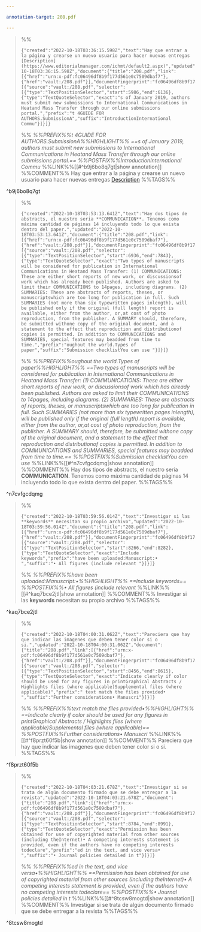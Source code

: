 ```yaml
---

annotation-target: 208.pdf

---
```



>%%
>```annotation-json
>{"created":"2022-10-18T03:36:15.598Z","text":"Hay que entrar a la página y crearse un nuevo usuario para hacer nuevas entregas [Description](https://www.editorialmanager.com/ichmt/default2.aspx)","updated":"2022-10-18T03:36:15.598Z","document":{"title":"208.pdf","link":[{"href":"urn:x-pdf:fc06496df8b9f177d561e0c7509dbaf7"},{"href":"vault:/208.pdf"}],"documentFingerprint":"fc06496df8b9f177d561e0c7509dbaf7"},"uri":"vault:/208.pdf","target":[{"source":"vault:/208.pdf","selector":[{"type":"TextPositionSelector","start":5986,"end":6136},{"type":"TextQuoteSelector","exact":"s of January 2019, authors must submit new submissions to International Communications in Heatand Mass Transfer through our online submissions portal.","prefix":"t 4GUIDE FOR AUTHORS.SubmissionA","suffix":"IntroductionInternational  Commu"}]}]}
>```
>%%
>*%%PREFIX%%t 4GUIDE FOR AUTHORS.SubmissionA%%HIGHLIGHT%% ==s of January 2019, authors must submit new submissions to International Communications in Heatand Mass Transfer through our online submissions portal.== %%POSTFIX%%IntroductionInternational  Commu*
>%%LINK%%[[#^b9j6bo8q7gt|show annotation]]
>%%COMMENT%%
>Hay que entrar a la página y crearse un nuevo usuario para hacer nuevas entregas [Description](https://www.editorialmanager.com/ichmt/default2.aspx)
>%%TAGS%%
>
^b9j6bo8q7gt


>%%
>```annotation-json
>{"created":"2022-10-18T03:53:13.641Z","text":"Hay dos tipos de abstracts, el nuestro seria **COMMUNICATION**. Tenemos como máxima cantidad de páginas 14 incluyendo todo lo que exista dentro del paper.","updated":"2022-10-18T03:53:13.641Z","document":{"title":"208.pdf","link":[{"href":"urn:x-pdf:fc06496df8b9f177d561e0c7509dbaf7"},{"href":"vault:/208.pdf"}],"documentFingerprint":"fc06496df8b9f177d561e0c7509dbaf7"},"uri":"vault:/208.pdf","target":[{"source":"vault:/208.pdf","selector":[{"type":"TextPositionSelector","start":6936,"end":7843},{"type":"TextQuoteSelector","exact":"Two types of manuscripts will be considered for publication in International Communications in Heatand Mass Transfer: (1) COMMUNICATIONS: These are either short reports of new work, or discussionsof work which has already been published. Authors are asked to limit their COMMUNICATIONS to 14pages, including diagrams. (2) SUMMARIES: These are abstracts of reports, theses, or manuscriptswhich are too long for publication in full. Such SUMMARIES (not more than six typewritten pages inlength), will be published only if the original (full length) report is available, either from the author, or,at cost of photo reproduction, from the publisher. A SUMMARY should, therefore, be submitted withone copy of the original document, and a statement to the effect that reproduction and distributionof copies is permitted. In addition to COMMUNICATIONS and SUMMARIES, special features may beadded from time to time.","prefix":"oughout the world.Types of paper","suffix":"Submission checklistYou can use "}]}]}
>```
>%%
>*%%PREFIX%%oughout the world.Types of paper%%HIGHLIGHT%% ==Two types of manuscripts will be considered for publication in International Communications in Heatand Mass Transfer: (1) COMMUNICATIONS: These are either short reports of new work, or discussionsof work which has already been published. Authors are asked to limit their COMMUNICATIONS to 14pages, including diagrams. (2) SUMMARIES: These are abstracts of reports, theses, or manuscriptswhich are too long for publication in full. Such SUMMARIES (not more than six typewritten pages inlength), will be published only if the original (full length) report is available, either from the author, or,at cost of photo reproduction, from the publisher. A SUMMARY should, therefore, be submitted withone copy of the original document, and a statement to the effect that reproduction and distributionof copies is permitted. In addition to COMMUNICATIONS and SUMMARIES, special features may beadded from time to time.== %%POSTFIX%%Submission checklistYou can use*
>%%LINK%%[[#^n7cvfgcdqmg|show annotation]]
>%%COMMENT%%
>Hay dos tipos de abstracts, el nuestro seria **COMMUNICATION**. Tenemos como máxima cantidad de páginas 14 incluyendo todo lo que exista dentro del paper.
>%%TAGS%%
>
^n7cvfgcdqmg


>%%
>```annotation-json
>{"created":"2022-10-18T03:59:56.014Z","text":"Investigar si las **keywords** necesitan su propio archivo","updated":"2022-10-18T03:59:56.014Z","document":{"title":"208.pdf","link":[{"href":"urn:x-pdf:fc06496df8b9f177d561e0c7509dbaf7"},{"href":"vault:/208.pdf"}],"documentFingerprint":"fc06496df8b9f177d561e0c7509dbaf7"},"uri":"vault:/208.pdf","target":[{"source":"vault:/208.pdf","selector":[{"type":"TextPositionSelector","start":8266,"end":8282},{"type":"TextQuoteSelector","exact":"Include keywords","prefix":"have been uploaded:Manuscript:• ","suffix":"• All figures (include relevant "}]}]}
>```
>%%
>*%%PREFIX%%have been uploaded:Manuscript:•%%HIGHLIGHT%% ==Include keywords== %%POSTFIX%%• All figures (include relevant*
>%%LINK%%[[#^kaq7bce2jtl|show annotation]]
>%%COMMENT%%
>Investigar si las **keywords** necesitan su propio archivo
>%%TAGS%%
>
^kaq7bce2jtl


>%%
>```annotation-json
>{"created":"2022-10-18T04:00:31.062Z","text":"Pareciera que hay que indicar las imagenes que deben tener color si o si.","updated":"2022-10-18T04:00:31.062Z","document":{"title":"208.pdf","link":[{"href":"urn:x-pdf:fc06496df8b9f177d561e0c7509dbaf7"},{"href":"vault:/208.pdf"}],"documentFingerprint":"fc06496df8b9f177d561e0c7509dbaf7"},"uri":"vault:/208.pdf","target":[{"source":"vault:/208.pdf","selector":[{"type":"TextPositionSelector","start":8456,"end":8615},{"type":"TextQuoteSelector","exact":"Indicate clearly if color should be used for any figures in printGraphical Abstracts / Highlights files (where applicable)Supplemental files (where applicable)","prefix":" text match the files provided• ","suffix":"Further considerations• Manuscri"}]}]}
>```
>%%
>*%%PREFIX%%text match the files provided•%%HIGHLIGHT%% ==Indicate clearly if color should be used for any figures in printGraphical Abstracts / Highlights files (where applicable)Supplemental files (where applicable)== %%POSTFIX%%Further considerations• Manuscri*
>%%LINK%%[[#^f8przt60f5b|show annotation]]
>%%COMMENT%%
>Pareciera que hay que indicar las imagenes que deben tener color si o si.
>%%TAGS%%
>
^f8przt60f5b


>%%
>```annotation-json
>{"created":"2022-10-18T04:03:21.678Z","text":"Investigar si se trata de algún documento firmado que se debe entregar a la revista","updated":"2022-10-18T04:03:21.678Z","document":{"title":"208.pdf","link":[{"href":"urn:x-pdf:fc06496df8b9f177d561e0c7509dbaf7"},{"href":"vault:/208.pdf"}],"documentFingerprint":"fc06496df8b9f177d561e0c7509dbaf7"},"uri":"vault:/208.pdf","target":[{"source":"vault:/208.pdf","selector":[{"type":"TextPositionSelector","start":8784,"end":8991},{"type":"TextQuoteSelector","exact":"Permission has been obtained for use of copyrighted material from other sources (including theInternet)• A competing interests statement is provided, even if the authors have no competing interests todeclare","prefix":"ed in the text, and vice versa• ","suffix":"• Journal policies detailed in t"}]}]}
>```
>%%
>*%%PREFIX%%ed in the text, and vice versa•%%HIGHLIGHT%% ==Permission has been obtained for use of copyrighted material from other sources (including theInternet)• A competing interests statement is provided, even if the authors have no competing interests todeclare== %%POSTFIX%%• Journal policies detailed in t*
>%%LINK%%[[#^8tcsw8mogtd|show annotation]]
>%%COMMENT%%
>Investigar si se trata de algún documento firmado que se debe entregar a la revista
>%%TAGS%%
>
^8tcsw8mogtd
